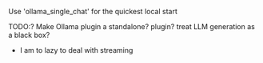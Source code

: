 Use 'ollama_single_chat' for the quickest local start

TODO:? 
Make Ollama plugin a standalone? plugin? treat LLM generation as a black box?
- I am to lazy to deal with streaming